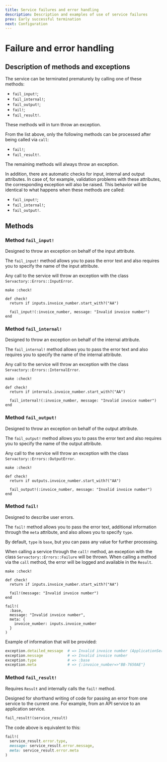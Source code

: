 ```yaml
---
title: Service failures and error handling
description: Description and examples of use of service failures
prev: Early successful termination
next: Configuration
---
```


# Failure and error handling

## Description of methods and exceptions

The service can be terminated prematurely by calling one of these methods:

- `fail_input!`;
- `fail_internal!`;
- `fail_output!`;
- `fail!`;
- `fail_result!`.

These methods will in turn throw an exception.

From the list above, only the following methods can be processed after being called via `call`:

- `fail!`;
- `fail_result!`.

The remaining methods will always throw an exception.

In addition, there are automatic checks for input, internal and output attributes.
In case of, for example, validation problems with these attributes, the corresponding exception will also be raised.
This behavior will be identical to what happens when these methods are called:

- `fail_input!`;
- `fail_internal!`;
- `fail_output!`.

## Methods

### Method `fail_input!`

Designed to throw an exception on behalf of the input attribute.

The `fail_input!` method allows you to pass the error text and also requires you to specify the name of the input attribute.

Any call to the service will throw an exception with the class `Servactory::Errors::InputError`.

```ruby{6}
make :check!

def check!
  return if inputs.invoice_number.start_with?("AA")

  fail_input!(:invoice_number, message: "Invalid invoice number")
end
```

### Method `fail_internal!`

Designed to throw an exception on behalf of the internal attribute.

The `fail_internal!` method allows you to pass the error text and also requires you to specify the name of the internal attribute.

Any call to the service will throw an exception with the class `Servactory::Errors::InternalError`.

```ruby{6}
make :check!

def check!
  return if internals.invoice_number.start_with?("AA")

  fail_internal!(:invoice_number, message: "Invalid invoice number")
end
```

### Method `fail_output!`

Designed to throw an exception on behalf of the output attribute.

The `fail_output!` method allows you to pass the error text and also requires you to specify the name of the output attribute.

Any call to the service will throw an exception with the class `Servactory::Errors::OutputError`.

```ruby{6}
make :check!

def check!
  return if outputs.invoice_number.start_with?("AA")

  fail_output!(:invoice_number, message: "Invalid invoice number")
end
```

### Method `fail!`

Designed to describe user errors.

The `fail!` method allows you to pass the error text, additional information through the `meta` attribute, and also allows you to specify `type`.

By default, `type` is `base`, but you can pass any value for further processing.

When calling a service through the `call!` method, an exception with the class `Servactory::Errors::Failure` will be thrown.
When calling a method via the `call` method, the error will be logged and available in the `Result`.

```ruby{6}
make :check!

def check!
  return if inputs.invoice_number.start_with?("AA")

  fail!(message: "Invalid invoice number")
end
```

```ruby{2,4-6}
fail!(
  :base,
  message: "Invalid invoice number",
  meta: {
    invoice_number: inputs.invoice_number
  }
)
```

Example of information that will be provided:

```ruby
exception.detailed_message  # => Invalid invoice number (ApplicationService::Errors::Failure)
exception.message           # => Invalid invoice number
exception.type              # => :base
exception.meta              # => {:invoice_number=>"BB-7650AE"}
```

### Method `fail_result!` <Badge type="tip" text="Since 2.1.0" />

Requires `Result` and internally calls the `fail!` method.

Designed for shorthand writing of code for passing an error from one service to the current one.
For example, from an API service to an application service.

```ruby
fail_result!(service_result)
```

The code above is equivalent to this:

```ruby
fail!(
  service_result.error.type,
  message: service_result.error.message,
  meta: service_result.error.meta
)
```
